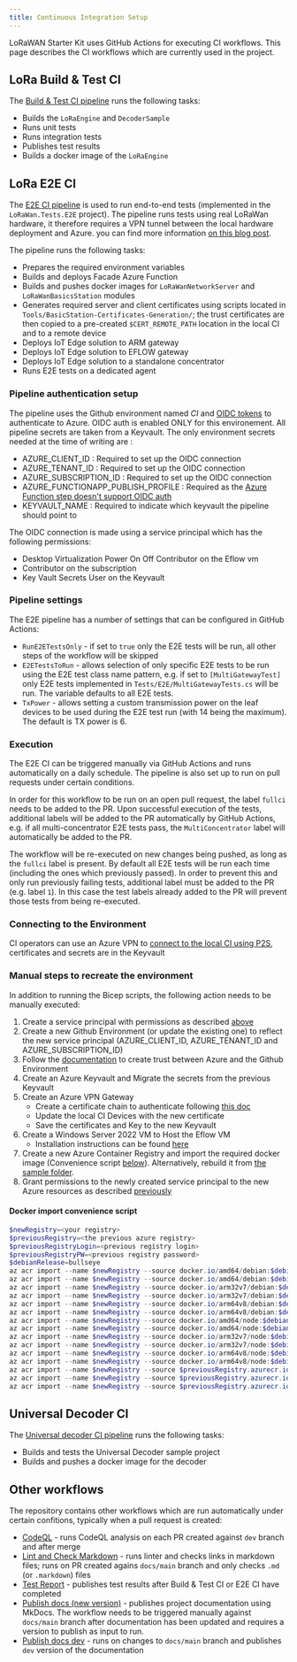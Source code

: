 ```yaml
---
title: Continuous Integration Setup
---
```


LoRaWAN Starter Kit uses GitHub Actions for executing CI workflows. This page
describes the CI workflows which are currently used in the project.

## LoRa Build & Test CI

The [Build & Test CI pipeline][build-and-test-ci] runs the following tasks:

- Builds the `LoRaEngine` and `DecoderSample`
- Runs unit tests
- Runs integration tests
- Publishes test results
- Builds a docker image of the `LoRaEngine`

## LoRa E2E CI

The [E2E CI pipeline][e2e-ci] is used to run end-to-end tests (implemented in
the `LoRaWan.Tests.E2E` project). The pipeline runs tests using real LoRaWan hardware,
it therefore requires a VPN tunnel between the local hardware deployment and Azure. you
can find more information [on this blog post](https://devblogs.microsoft.com/cse/2022/03/15/e2e-tests-for-lorawan-starter-kit-with-real-hardware/).

The pipeline runs the following tasks:

- Prepares the required environment variables
- Builds and deploys Facade Azure Function
- Builds and pushes docker images for `LoRaWanNetworkServer` and
  `LoRaWanBasicsStation` modules
- Generates required server and client certificates using scripts located in
  `Tools/BasicStation-Certificates-Generation/`; the trust certificates are then
  copied to a pre-created `$CERT_REMOTE_PATH` location in the local CI and to a
  remote device
- Deploys IoT Edge solution to ARM gateway
- Deploys IoT Edge solution to EFLOW gateway
- Deploys IoT Edge solution to a standalone concentrator
- Runs E2E tests on a dedicated agent

### Pipeline authentication setup

The pipeline uses the Github environment named *CI* and [OIDC tokens](https://docs.github.com/en/actions/deployment/security-hardening-your-deployments/about-security-hardening-with-openid-connect) to authenticate to Azure. OIDC auth is enabled ONLY for this environement. All pipeline secrets are taken from a
Keyvault. The only environment secrets needed at the time of writing are :

- AZURE_CLIENT_ID : Required to set up the OIDC connection
- AZURE_TENANT_ID : Required to set up the OIDC connection
- AZURE_SUBSCRIPTION_ID : Required to set up the OIDC connection
- AZURE_FUNCTIONAPP_PUBLISH_PROFILE : Required as the [Azure Function step doesn't support OIDC auth](https://github.com/Azure/functions-action/issues/153)
- KEYVAULT_NAME : Required to indicate which keyvault the pipeline should point to

The OIDC connection is made using a service principal which has the following permissions:

- Desktop Virtualization Power On Off Contributor on the Eflow vm
- Contributor on the subscription
- Key Vault Secrets User on the Keyvault

### Pipeline settings

The E2E pipeline has a number of settings that can be configured in GitHub
Actions:

- `RunE2ETestsOnly` - if set to `true` only the E2E tests will be run, all other
  steps of the workflow will be skipped
- `E2ETestsToRun` - allows selection of only specific E2E tests to be run using
  the E2E test class name pattern, e.g. if set to `[MultiGatewayTest]` only E2E
  tests implemented in `Tests/E2E/MultiGatewayTests.cs` will be run. The
  variable defaults to all E2E tests.
- `TxPower` - allows setting a custom transmission power on the leaf devices to
  be used during the E2E test run (with 14 being the maximum). The default is TX
  power is 6.

### Execution

The E2E CI can be triggered manually via GitHub Actions and runs automatically
on a daily schedule. The pipeline is also set up to run on pull requests under
certain conditions.

In order for this workflow to be run on an open pull request, the label `fullci`
needs to be added to the PR. Upon successful execution of the tests, additional
labels will be added to the PR automatically by GitHub Actions, e.g. if all
multi-concentrator E2E tests pass, the `MultiConcentrator` label will
automatically be added to the PR.

The workflow will be re-executed on new changes being pushed, as long as the
`fullci` label is present. By default all E2E tests will be run each time
(including the ones which previously passed). In order to prevent this and only
run previously failing tests, additional label must be added to the PR (e.g.
label `1`). In this case the test labels already added to the PR will prevent
those tests from being re-executed.

### Connecting to the Environment

CI operators can use an Azure VPN to [connect to the local CI using P2S](https://learn.microsoft.com/azure/vpn-gateway/vpn-gateway-howto-point-to-site-resource-manager-portal#connect), certificates and secrets are in the Keyvault

### Manual steps to recreate the environment

In addition to running the Bicep scripts, the following action needs to be manually executed:

1. Create a service principal with permissions as described [above](#pipeline-authentication-setup)
1. Create a new Github Environment (or update the existing one) to reflect the new service principal (AZURE_CLIENT_ID, AZURE_TENANT_ID and AZURE_SUBSCRIPTION_ID)
1. Follow the [documentation](https://docs.github.com/en/actions/deployment/security-hardening-your-deployments/configuring-openid-connect-in-azure) to create trust between Azure and the Github Environment
1. Create an Azure Keyvault and Migrate the secrets from the previous Keyvault
1. Create an Azure VPN Gateway
    - Create a certificate chain to authenticate following [this doc](https://learn.microsoft.com/azure/vpn-gateway/vpn-gateway-howto-point-to-site-resource-manager-portal)
    - Update the local CI Devices with the new certificate
    - Save the certificates and Key to the new Keyvault
1. Create a Windows Server 2022 VM to Host the Eflow VM
    - Installation instructions can be found [here](https://github.com/Azure/iotedge-lorawan-starterkit/tree/dev/Tools/Eflow/)
1. Create a new Azure Container Registry and import the required docker image (Convenience script [below](#docker-import-convenience-script)). Alternatively, rebuild it from [the sample folder](https://github.com/Azure/iotedge-lorawan-starterkit/tree/dev/Samples/DecoderSample).
1. Grant permissions to the newly created service principal to the new Azure resources as described [previously](#pipeline-authentication-setup)

#### Docker import convenience script

```powershell
$newRegistry=<your registry>
$previousRegistry=<the previous azure registry>
$previousRegistryLogin=<previous registry login>
$previousRegistryPW=<previous registry password>
$debianRelease=bullseye
az acr import --name $newRegistry --source docker.io/amd64/debian:$debianRelease --image amd64/debian:$debianRelease
az acr import --name $newRegistry --source docker.io/amd64/debian:$debianRelease-slim --image amd64/debian:$debianRelease-slim
az acr import --name $newRegistry --source docker.io/arm32v7/debian:$debianRelease --image arm32v7/debian:$debianRelease
az acr import --name $newRegistry --source docker.io/arm32v7/debian:$debianRelease-slim --image arm32v7/debian:$debianRelease-slim
az acr import --name $newRegistry --source docker.io/arm64v8/debian:$debianRelease --image arm64v8/debian:$debianRelease
az acr import --name $newRegistry --source docker.io/arm64v8/debian:$debianRelease-slim --image arm64v8/debian:$debianRelease-slim
az acr import --name $newRegistry --source docker.io/amd64/node:$debianRelease --image amd64/node:$debianRelease
az acr import --name $newRegistry --source docker.io/amd64/node:$debianRelease-slim --image amd64/node:$debianRelease-slim
az acr import --name $newRegistry --source docker.io/arm32v7/node:$debianRelease --image arm32v7/node:$debianRelease
az acr import --name $newRegistry --source docker.io/arm32v7/node:$debianRelease-slim --image arm32v7/node:$debianRelease-slim
az acr import --name $newRegistry --source docker.io/arm64v8/node:$debianRelease --image arm64v8/node:$debianRelease
az acr import --name $newRegistry --source docker.io/arm64v8/node:$debianRelease-slim --image arm64v8/node:$debianRelease-slim
az acr import --name $newRegistry --source $previousRegistry.azurecr.io/decodersample:2.0-arm32v7 --image decodersample:2.0-arm32v7 --username $previousRegistryLogin --password $previousRegistryPW
az acr import --name $newRegistry --source $previousRegistry.azurecr.io/decodersample:2.0-amd64 --image decodersample:2.0-amd64 --username $previousRegistryLogin --password $previousRegistryPW
az acr import --name $newRegistry --source $previousRegistry.azurecr.io/decodersample:2.0 --image decodersample:2.0 --username $previousRegistryLogin --password $previousRegistryPW
```

## Universal Decoder CI

The [Universal decoder CI pipeline][decoder-ci] runs the following tasks:

- Builds and tests the Universal Decoder sample project
- Builds and pushes a docker image for the decoder

## Other workflows

The repository contains other workflows which are run automatically under
certain confitions, typically when a pull request is created:

- [CodeQL][codeql] - runs CodeQL analysis on each PR created against `dev`
  branch and after merge
- [Lint and Check Markdown][lint-markdown] - runs linter and checks links in
  markdown files; runs on PR created agains `docs/main` branch and only checks
  `.md` (or `.markdown`) files
- [Test Report][test-report] - publishes test results after Build & Test CI or
  E2E CI have completed
- [Publish docs (new version)][publish-docs-new-version] - publishes project
  documentation using MkDocs. The workflow needs to be triggered manually
  against `docs/main` branch after documentation has been updated and requires a
  version to publish as input to run.
- [Publish docs dev][publish-docs-dev] - runs on changes to `docs/main` branch
  and publishes `dev` version of the documentation

[build-and-test-ci]:
https://github.com/Azure/iotedge-lorawan-starterkit/blob/dev/.github/workflows/ci.yaml
[e2e-ci]:
https://github.com/Azure/iotedge-lorawan-starterkit/blob/dev/.github/workflows/e2e-ci.yaml
[decoder-ci]:
https://github.com/Azure/iotedge-lorawan-starterkit/blob/dev/.github/workflows/universal_decoder_ci.yaml
[codeql]:
https://github.com/Azure/iotedge-lorawan-starterkit/blob/dev/.github/workflows/codeql-analysis.yml
[lint-markdown]:
https://github.com/Azure/iotedge-lorawan-starterkit/blob/442391dbdfe110e09e8448db7e9098de28403f34/.github/workflows/md-linter.yaml
[test-report]:
https://github.com/Azure/iotedge-lorawan-starterkit/blob/dev/.github/workflows/test_report.yaml
[publish-docs-new-version]:
https://github.com/Azure/iotedge-lorawan-starterkit/blob/docs/main/.github/workflows/publish-docs-new-version.yml
[publish-docs-dev]:
https://github.com/Azure/iotedge-lorawan-starterkit/blob/docs/main/.github/workflows/publish-docs-dev.yml

